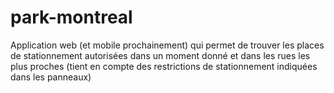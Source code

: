 # park-montreal
Application web (et mobile prochainement) qui permet de trouver les places de stationnement autorisées dans un moment donné et dans les rues les plus proches (tient en compte des restrictions de stationnement indiquées dans les panneaux)

